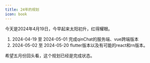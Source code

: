 ```yaml
---
title: 24年的规划
icon: book
---
```


今天是2024年4月19日，今早起来太阳初升，红得耀眼。

1. 2024-04-19 至 2024-05-01 完成qinChat的服务端、vue跨端版本
2. 2024-05-02 至 2024-05-20 flutter版本以及有可能的react和rn版本。

希望五月份回头看，这个规划已经是完成状态。